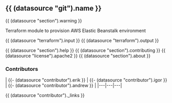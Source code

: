## {{ (datasource "git").name }}
{{ (datasource "section").warning }}

Terraform module to provision AWS Elastic Beanstalk environment


{{ (datasource "terraform").input }}
{{ (datasource "terraform").output }}

{{ (datasource "section").help }}
{{ (datasource "section").contributing }}
{{ (datasource "license").apache2 }}
{{ (datasource "section").about }}

### Contributors

|
{{- (datasource "contributor").erik }} |
{{- (datasource "contributor").igor }} |
{{- (datasource "contributor").andrew }} |
|---|---|---|

{{ (datasource "contributor")._links }}
